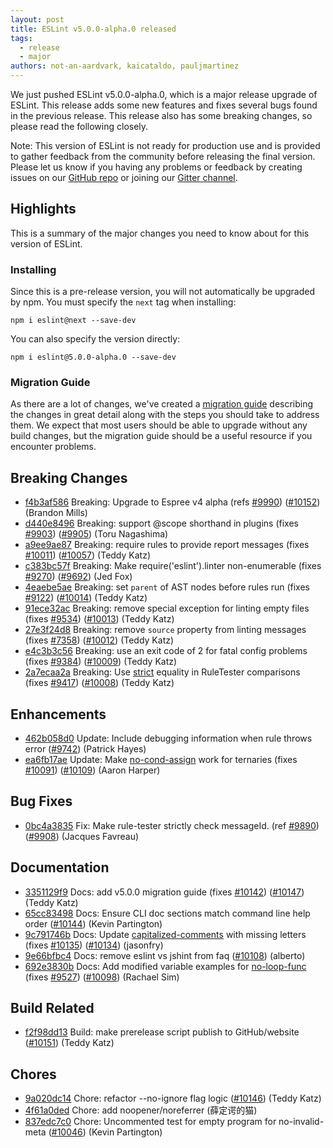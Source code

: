 ```yaml
---
layout: post
title: ESLint v5.0.0-alpha.0 released
tags:
  - release
  - major
authors: not-an-aardvark, kaicataldo, pauljmartinez
---
```


We just pushed ESLint v5.0.0-alpha.0, which is a major release upgrade of ESLint. This release adds some new features and fixes several bugs found in the previous release. This release also has some breaking changes, so please read the following closely.

Note: This version of ESLint is not ready for production use and is provided to gather feedback from the community before releasing the final version. Please let us know if you having any problems or feedback by creating issues on our [GitHub repo](https://github.com/eslint/eslint) or joining our [Gitter channel](https://gitter.im/eslint/eslint).

## Highlights

This is a summary of the major changes you need to know about for this version of ESLint.

### Installing

Since this is a pre-release version, you will not automatically be upgraded by npm. You must specify the `next` tag when installing:

```
npm i eslint@next --save-dev
```

You can also specify the version directly:

```
npm i eslint@5.0.0-alpha.0 --save-dev
```

### Migration Guide

As there are a lot of changes, we've created a [migration guide](/docs/5.0.0/user-guide/migrating-to-5.0.0) describing the changes in great detail along with the steps you should take to address them. We expect that most users should be able to upgrade without any build changes, but the migration guide should be a useful resource if you encounter problems.


## Breaking Changes


* [f4b3af586](https://github.com/eslint/eslint/commit/f4b3af586) Breaking: Upgrade to Espree v4 alpha (refs [#9990](https://github.com/eslint/eslint/issues/9990)) ([#10152](https://github.com/eslint/eslint/issues/10152)) (Brandon Mills)
* [d440e8496](https://github.com/eslint/eslint/commit/d440e8496) Breaking: support @scope shorthand in plugins (fixes [#9903](https://github.com/eslint/eslint/issues/9903)) ([#9905](https://github.com/eslint/eslint/issues/9905)) (Toru Nagashima)
* [a9ee9ae87](https://github.com/eslint/eslint/commit/a9ee9ae87) Breaking: require rules to provide report messages (fixes [#10011](https://github.com/eslint/eslint/issues/10011)) ([#10057](https://github.com/eslint/eslint/issues/10057)) (Teddy Katz)
* [c383bc57f](https://github.com/eslint/eslint/commit/c383bc57f) Breaking: Make require('eslint').linter non-enumerable (fixes [#9270](https://github.com/eslint/eslint/issues/9270)) ([#9692](https://github.com/eslint/eslint/issues/9692)) (Jed Fox)
* [4eaebe5ae](https://github.com/eslint/eslint/commit/4eaebe5ae) Breaking: set `parent` of AST nodes before rules run (fixes [#9122](https://github.com/eslint/eslint/issues/9122)) ([#10014](https://github.com/eslint/eslint/issues/10014)) (Teddy Katz)
* [91ece32ac](https://github.com/eslint/eslint/commit/91ece32ac) Breaking: remove special exception for linting empty files (fixes [#9534](https://github.com/eslint/eslint/issues/9534)) ([#10013](https://github.com/eslint/eslint/issues/10013)) (Teddy Katz)
* [27e3f24d8](https://github.com/eslint/eslint/commit/27e3f24d8) Breaking: remove `source` property from linting messages (fixes [#7358](https://github.com/eslint/eslint/issues/7358)) ([#10012](https://github.com/eslint/eslint/issues/10012)) (Teddy Katz)
* [e4c3b3c56](https://github.com/eslint/eslint/commit/e4c3b3c56) Breaking: use an exit code of 2 for fatal config problems (fixes [#9384](https://github.com/eslint/eslint/issues/9384)) ([#10009](https://github.com/eslint/eslint/issues/10009)) (Teddy Katz)
* [2a7ecaa2a](https://github.com/eslint/eslint/commit/2a7ecaa2a) Breaking: Use [strict](/docs/rules/strict) equality in RuleTester comparisons (fixes [#9417](https://github.com/eslint/eslint/issues/9417)) ([#10008](https://github.com/eslint/eslint/issues/10008)) (Teddy Katz)






## Enhancements


* [462b058d0](https://github.com/eslint/eslint/commit/462b058d0) Update: Include debugging information when rule throws error ([#9742](https://github.com/eslint/eslint/issues/9742)) (Patrick Hayes)
* [ea6fb17ae](https://github.com/eslint/eslint/commit/ea6fb17ae) Update: Make [no-cond-assign](/docs/rules/no-cond-assign) work for ternaries (fixes [#10091](https://github.com/eslint/eslint/issues/10091)) ([#10109](https://github.com/eslint/eslint/issues/10109)) (Aaron Harper)




## Bug Fixes


* [0bc4a3835](https://github.com/eslint/eslint/commit/0bc4a3835) Fix: Make rule-tester strictly check messageId. (ref [#9890](https://github.com/eslint/eslint/issues/9890)) ([#9908](https://github.com/eslint/eslint/issues/9908)) (Jacques Favreau)




## Documentation


* [3351129f9](https://github.com/eslint/eslint/commit/3351129f9) Docs: add v5.0.0 migration guide (fixes [#10142](https://github.com/eslint/eslint/issues/10142)) ([#10147](https://github.com/eslint/eslint/issues/10147)) (Teddy Katz)
* [65cc83498](https://github.com/eslint/eslint/commit/65cc83498) Docs: Ensure CLI doc sections match command line help order ([#10144](https://github.com/eslint/eslint/issues/10144)) (Kevin Partington)
* [9c791746b](https://github.com/eslint/eslint/commit/9c791746b) Docs: Update [capitalized-comments](/docs/rules/capitalized-comments) with missing letters (fixes [#10135](https://github.com/eslint/eslint/issues/10135)) ([#10134](https://github.com/eslint/eslint/issues/10134)) (jasonfry)
* [9e66bfbc4](https://github.com/eslint/eslint/commit/9e66bfbc4) Docs: remove eslint vs jshint from faq ([#10108](https://github.com/eslint/eslint/issues/10108)) (alberto)
* [692e3830b](https://github.com/eslint/eslint/commit/692e3830b) Docs: Add modified variable examples for [no-loop-func](/docs/rules/no-loop-func) (fixes [#9527](https://github.com/eslint/eslint/issues/9527)) ([#10098](https://github.com/eslint/eslint/issues/10098)) (Rachael Sim)






## Build Related


* [f2f98dd13](https://github.com/eslint/eslint/commit/f2f98dd13) Build: make prerelease script publish to GitHub/website ([#10151](https://github.com/eslint/eslint/issues/10151)) (Teddy Katz)




## Chores


* [9a020dc14](https://github.com/eslint/eslint/commit/9a020dc14) Chore: refactor --no-ignore flag logic ([#10146](https://github.com/eslint/eslint/issues/10146)) (Teddy Katz)
* [4f61a0ded](https://github.com/eslint/eslint/commit/4f61a0ded) Chore: add noopener/noreferrer (薛定谔的猫)
* [837edc7c0](https://github.com/eslint/eslint/commit/837edc7c0) Chore: Uncommented test for empty program for no-invalid-meta ([#10046](https://github.com/eslint/eslint/issues/10046)) (Kevin Partington)

